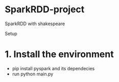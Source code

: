 # SparkRDD-project
SparkRDD with shakespeare 

Setup
# 1. Install the environment
- pip install pyspark and its dependecies
- run python main.py
